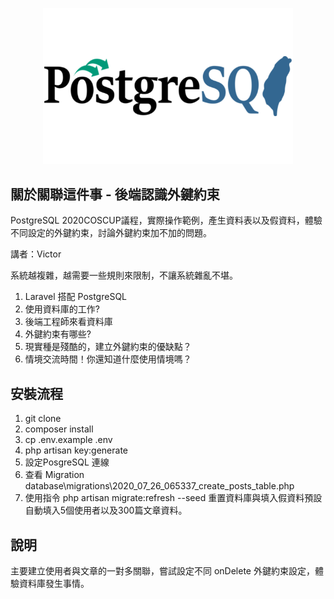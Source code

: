 <p align="center"><img src="COSCUP-postgreSQL-Logo.png" width="400"></p>

## 關於關聯這件事 - 後端認識外鍵約束

PostgreSQL 2020COSCUP議程，實際操作範例，產生資料表以及假資料，體驗不同設定的外鍵約束，討論外鍵約束加不加的問題。

講者：Victor

系統越複雜，越需要一些規則來限制，不讓系統雜亂不堪。

1. Laravel 搭配 PostgreSQL
2. 使用資料庫的工作?
3. 後端工程師來看資料庫
4. 外鍵約束有哪些?
5. 現實種是殘酷的，建立外鍵約束的優缺點？
6. 情境交流時間！你還知道什麼使用情境嗎？

## 安裝流程

1. git clone
2. composer install
3. cp .env.example .env
4. php artisan key:generate
5. 設定PosgreSQL 連線
6. 查看 Migration
    database\migrations\2020_07_26_065337_create_posts_table.php
7. 使用指令 php artisan migrate:refresh --seed 重置資料庫與填入假資料預設自動填入5個使用者以及300篇文章資料。

## 說明

主要建立使用者與文章的一對多關聯，嘗試設定不同 onDelete 外鍵約束設定，體驗資料庫發生事情。




